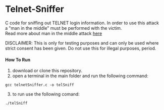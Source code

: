 # Telnet-Sniffer

C code for sniffing out TELNET login information.
In order to use this attack a "man in the middle" must be performed with the victim.  
Read more about man in the middle attack [here](https://en.wikipedia.org/wiki/Man-in-the-middle_attack)

DISCLAIMER: This is only for testing purposes and can only be used where strict consent has been given.
            Do not use this for illegal purposes, period.  
            
#### How To Run
1. download or clone this repository.
2. open a terminal in the main folder and run the following command:  

```
gcc telnetSniffer.c -o telSniff
```  
3. to run use the following comand:  

```
./telSniff
```  



